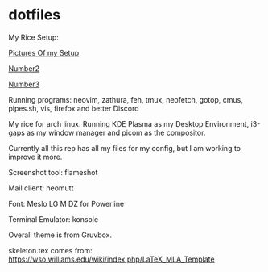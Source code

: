 # dotfiles
My Rice Setup:

[Pictures Of my Setup](https://imgur.com/Y8CwSkT)

[Number2](https://imgur.com/Y8CwSkT)

[Number3](https://imgur.com/VgUHRG0)

Running programs: neovim, zathura, feh, tmux, neofetch, gotop, cmus, pipes.sh, vis, firefox and better Discord

My rice for arch linux. Running KDE Plasma as my Desktop Environment, i3-gaps as my window manager and picom as the compositor.

Currently all this rep has all my files for my config, but I am working to improve it more.

Screenshot tool: flameshot

Mail client: neomutt

Font: Meslo LG M DZ for Powerline

Terminal Emulator: konsole

Overall theme is from Gruvbox.

skeleton.tex comes from: https://wso.williams.edu/wiki/index.php/LaTeX_MLA_Template
